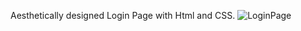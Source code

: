 Aesthetically designed Login Page with Html and CSS.
![LoginPage](https://github.com/Tripp808/Login-Form-Series-/assets/116923316/9baceec8-99bc-4ab5-bdc0-f0fd4d7b882b)
